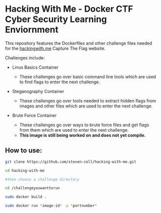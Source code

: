 # Hacking With Me - Docker CTF Cyber Security Learning Enviornment

This repository features the Dockerfiles and other challenge files needed for the [hackingwith.me](hackingwith.me) Capture The Flag website.

Challenges include:

- Linux Basics Container
  - These challenges go over basic command line tools which are used to find flags to enter the next challenge.
  
- Steganography Container
  - These challenges go over tools needed to extract hidden flags from images and other files which are used to enter the next challenge.

- Brute Force Container
  - These challenges go over ways to brute force files and get flags from them which are used to enter the next challenge.
  - **This image is still being worked on and does not yet compile.**
  
## How to use:

````bash
git clone https://github.com/steven-coll/hacking-with-me.git

cd hacking-with-me

#then choose a challenge directory

cd /challengeyouwanttorun

sudo docker build .

sudo docker run *image-id* -p *portnumber*
````
